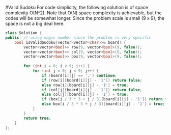 #Valid Sudoku
For code simplicity, the following solution is of space complexity O(N^2). Note that O(N) space complexity is achievable, but the codes will be somewhat longer. Since the problem scale is small (9 x 9), the space is not a big deal here.
```C++
class Solution {
public: // using magic number since the problem is very specific
    bool isValidSudoku(vector<vector<char>>& board) {
        vector<vector<bool>> row(9, vector<bool>(9, false));
        vector<vector<bool>> col(9, vector<bool>(9, false));
        vector<vector<bool>> box(9, vector<bool>(9, false));
        
        for (int i = 0; i < 9; i++) {
            for (int j = 0; j < 9; j++) {
                if (board[i][j] == '.') continue;
                if (row[i][board[i][j] - '1']) return false;
                else row[i][board[i][j] - '1'] = true;
                if (col[j][board[i][j] - '1']) return false;
                else col[j][board[i][j] - '1'] = true;
                if (box[i / 3 * 3 + j / 3][board[i][j] - '1']) return false;
                else box[i / 3 * 3 + j / 3][board[i][j] - '1'] = true;
            }
        }
        return true;
    }
};
```
